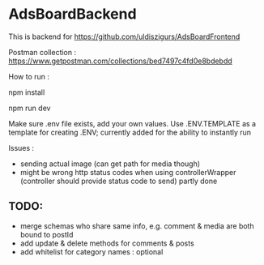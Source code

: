 # AdsBoardBackend
This is backend for https://github.com/uldiszigurs/AdsBoardFrontend

Postman collection : https://www.getpostman.com/collections/bed7497c4fd0e8bdebdd

How to run : 

npm install

npm run dev

Make sure .env file exists, add your own values. Use .ENV.TEMPLATE as a template for creating .ENV;
currently added for the ability to instantly run

Issues : 
- sending actual image (can get path for media though)
- might be wrong http status codes when using controllerWrapper (controller should provide status code to send) partly done

## TODO: 
- merge schemas who share same info, e.g. comment & media are both bound to postId 
- add update & delete methods for comments & posts
- add whitelist for category names : optional